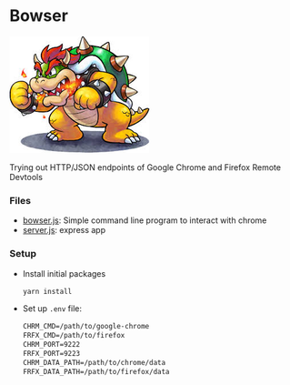 # Bowser
![Bowser](public/bowser.jpeg)

Trying out HTTP/JSON endpoints of Google Chrome and Firefox Remote Devtools

### Files 
 - [bowser.js](bowser.js): Simple command line program to interact with chrome
 - [server.js](server.js): express app

### Setup
 - Install initial packages
    ```
    yarn install
    ```
 - Set up `.env` file:
    ```
    CHRM_CMD=/path/to/google-chrome
    FRFX_CMD=/path/to/firefox
    CHRM_PORT=9222
    FRFX_PORT=9223
    CHRM_DATA_PATH=/path/to/chrome/data
    FRFX_DATA_PATH=/path/to/firefox/data
    ```
